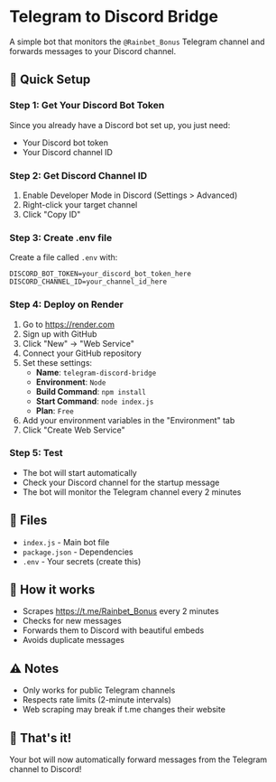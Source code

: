 # Telegram to Discord Bridge

A simple bot that monitors the `@Rainbet_Bonus` Telegram channel and forwards messages to your Discord channel.

## 🚀 Quick Setup

### Step 1: Get Your Discord Bot Token
Since you already have a Discord bot set up, you just need:
- Your Discord bot token
- Your Discord channel ID

### Step 2: Get Discord Channel ID
1. Enable Developer Mode in Discord (Settings > Advanced)
2. Right-click your target channel
3. Click "Copy ID"

### Step 3: Create .env file
Create a file called `.env` with:
```env
DISCORD_BOT_TOKEN=your_discord_bot_token_here
DISCORD_CHANNEL_ID=your_channel_id_here
```

### Step 4: Deploy on Render
1. Go to https://render.com
2. Sign up with GitHub
3. Click "New" → "Web Service"
4. Connect your GitHub repository
5. Set these settings:
   - **Name**: `telegram-discord-bridge`
   - **Environment**: `Node`
   - **Build Command**: `npm install`
   - **Start Command**: `node index.js`
   - **Plan**: `Free`
6. Add your environment variables in the "Environment" tab
7. Click "Create Web Service"

### Step 5: Test
- The bot will start automatically
- Check your Discord channel for the startup message
- The bot will monitor the Telegram channel every 2 minutes

## 📁 Files
- `index.js` - Main bot file
- `package.json` - Dependencies
- `.env` - Your secrets (create this)

## 🔧 How it works
- Scrapes https://t.me/Rainbet_Bonus every 2 minutes
- Checks for new messages
- Forwards them to Discord with beautiful embeds
- Avoids duplicate messages

## ⚠️ Notes
- Only works for public Telegram channels
- Respects rate limits (2-minute intervals)
- Web scraping may break if t.me changes their website

## 🎉 That's it!
Your bot will now automatically forward messages from the Telegram channel to Discord! 